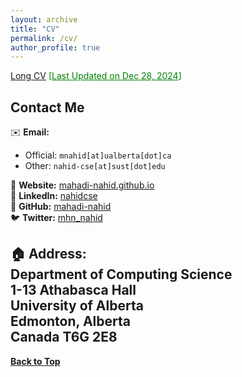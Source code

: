 ```yaml
---
layout: archive
title: "CV"
permalink: /cv/
author_profile: true
---
```

<p>
  <a href="https://mahadi-nahid.github.io/files/mnahid_cv_long.pdf" target="_blank" title="Long CV">Long CV</a>
  <span style="color:green;">[<ins>Last Updated on Dec 28, 2024</ins>]</span>
</p>

## Contact Me
✉️ **Email:**  
- Official: `mnahid[at]ualberta[dot]ca`  
- Other: `nahid-cse[at]sust[dot]edu`

🔗 **Website:** [mahadi-nahid.github.io](https://mahadi-nahid.github.io/)   
🔗 **LinkedIn:** [nahidcse](https://www.linkedin.com/in/mahadi-nahid/)    
🐙 **GitHub:** [mahadi-nahid](https://github.com/mahadi-nahid)   
🐦 **Twitter:** [mhn_nahid](https://twitter.com/mhn_nahid)

🏠 **Address:**  
Department of Computing Science  
1-13 Athabasca Hall  
University of Alberta  
Edmonton, Alberta  
Canada T6G 2E8  
----------------------------------------

[**Back to Top**](#)